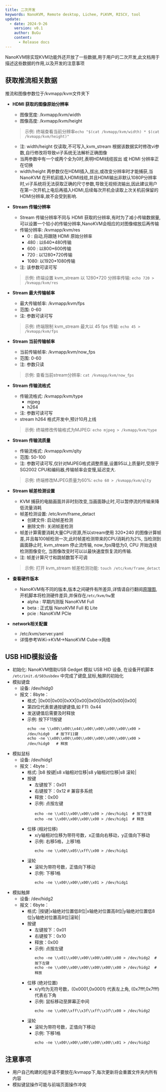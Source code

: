 ```yaml
---
title: 二次开发
keywords: NanoKVM, Remote desktop, Lichee, PiKVM, RISCV, tool
update:
  - date: 2024-9-26
    version: v0.1
    author: BuGu
    content:
      - Release docs
---
```


NanoKVM除实现KVM功能外还开放了一些数据,用于用户的二次开发,此文档用于描述这些数据的作用,以及开发的注意事项

## 获取推流相关数据

推流和图像参数位于/kvmapp/kvm文件夹下

+ **HDMI 获取的图像原始分辨率**
    + 图像宽度: /kvmapp/kvm/width
    + 图像高度: /kvmapp/kvm/height
    > 示例: 终端查看当前分辨率`echo "$(cat /kvmapp/kvm/width) * $(cat /kvmapp/kvm/height)"` 
    + 注: width/height 仅读取,不可写入,kvm_stream 根据该数据实时修改vi参数,自行修改将导致vi子系统无法解析正确图像
    + 当两参数中有一个或两个全为0时,表明HDMI线缆拔出 或 HDMI 分辨率正在切换
    + width/height 两参数仅在HDMI插入,拔出,或改变分辨率时才能捕获,当 NanoKVM 在开机前插入HDMI线缆,并且HDMI输出非默认1080P分辨率时,vi子系统将无法获取正确的尺寸参数,导致无视频流输出,因此建议用户在第一次开机上电后再插入HDMI,后续每次开机会读取上次关机前保留的HDMI分辨率,故不会受到影响.

+ **Stream 传输分辨率**
    + Stream 传输分辨率不同与 HDMI 获取的分辨率,有时为了减小传输数据量,可以设置一个较小的传输分辨率,NanoKVM会相应的对图像缩放后再传输
    + 传输分辨率: /kvmapp/kvm/res
        + 0   : 自动,将跟随 HDMI 原始分辨率
        + 480 : 以640*480传输
        + 600 : 以800*600传输
        + 720 : 以1280*720传输
        + 1080: 以1920*1080传输 
    + 注: 该参数可读可写
    > 示例: 终端设置 kvm_stream 以 1280*720 分辨率传输: `echo 720 > /kvmapp/kvm/res`

+ **Stream 最大传输帧率**
    + 最大传输帧率: /kvmapp/kvm/fps
    + 范围: 0-60
    + 注: 参数可读可写
    > 示例: 终端限制 kvm_stream 最大以 45 fps 传输: `echo 45 > /kvmapp/kvm/fps`

+ **Stream 当前传输帧率**
    + 当前传输帧率: /kvmapp/kvm/now_fps
    + 范围: 0-60
    + 注: 参数只读
    > 示例: 查看当前stream分辨率: `cat /kvmapp/kvm/now_fps`

+ **Stream 传输流格式**
    + 传输流格式: /kvmapp/kvm/type
        + mjpeg 
        + h264
    + 注: 参数可读可写
    + stream h264 格式开发中,预计10月上线
    > 示例: 终端修改传输格式为MJPEG: `echo mjpeg > /kvmapp/kvm/type`

+ **Stream 传输流质量**
    + 传输流格式: /kvmapp/kvm/qlty
    + 范围: 50-100
    + 注: 参数可读可写,仅针对MJPEG格式调整质量,设置95以上质量时,受限于SG2002 CPU和编码器,传输帧率会变慢,延迟变大.
    > 示例: 终端修改MJPEG质量为60%: `echo 60 > /kvmapp/kvm/qlty`

+ **Stream 帧差检测设置**
    + KVM 捕获的电脑画面并非时刻改变,当画面静止时,可以暂停流的传输来降低流量消耗
    + 帧差检测设置: /etc/kvm/frame_detact
        + 创建文件: 启动帧差检测
        + 删除文件: 关闭帧差检测
    + 帧差计算需要消耗大量CPU资源,所以stream使用 320\*240 的图像计算帧差,并且每100帧检测一次,此时帧差检测带来的CPU消耗约为2%, 当检测到画面静止时, kvm_stream 停止流传输, now_fps降低为0, CPU 开始连续检测图像变化, 当图像改变时可以以最快速度恢复流的传输.
    + 注: 帧差计算尺寸和跳帧数暂不可调
    > 示例: 打开 kvm_stream 帧差检测功能: `touch /etc/kvm/frame_detact`

+ **查看硬件版本**
    + NanoKVM有不同的版本,版本之间硬件有所差异,详情请自行翻阅[原理图](https://cn.dl.sipeed.com/shareURL/KVM/nanoKVM/HDK/02_Schematic),开机脚本将检测硬件差异,并保存在`/etc/kvm/hw`里
        + alpha : 早期内测版 NanoKVM Full
        + beta : 正式版 NanoKVM Full 和 Lite
        + pcie : NanoKVM PCIe

+ **network相关配置**
    + /etc/kvm/server.yaml
    + 详情参考WiKi->KVM->NanoKVM Cube->网络

## USB HID模拟设备

+ 初始化: NanoKVM借助USB Gedget 模拟 USB HID 设备, 在设备开机脚本 `/etc/init.d/S03usbdev` 中完成了键盘,鼠标,触屏的初始化
+ 模拟键盘
    + 设备: /dev/hidg0
    + 报文：8byte：
        + 格式: |0x00|0x00|0xXX|0x00|0x00|0x00|0x00|0x00|
        + 第四位代表普通按键键值,如 F11: 0x44
        + 发送键值后需要及时释放
        + 示例: 按下F11按键 
            ```shell
            echo -ne \\x00\\x00\\x44\\x00\\x00\\x00\\x00\\x00 > /dev/hidg0   # 按下F11键
            echo -ne \\x00\\x00\\x00\\x00\\x00\\x00\\x00\\x00 > /dev/hidg0   # 释放
            ```
+ 模拟鼠标
    + 设备: /dev/hidg1
    + 报文：4byte：
        + 格式: |b8 按键|s8 x轴相对位移|s8 y轴相对位移|s8 滚轮|
        + 按键
            + 左键按下：0x01
            + 右键按下：0x12 # 兼容多系统
            + 释放：0x00
            + 示例: 点按左键
                ```shell
                echo -ne \\x01\\x00\\x00\\x00 > /dev/hidg1  # 按下左键
                echo -ne \\x00\\x00\\x00\\x00 > /dev/hidg1  # 释放
                ```
        + 位移 (相对位移)
            + x/y轴相对位移为带符号数，x正值向右移动，y正值向下移动
            + 示例: 右移5格，上移1格
                ```shell
                echo -ne \\x00\\x05\\xff\\x00 > /dev/hidg1
                ```
        + 滚轮
            + 滚轮为带符号数，正值向下移动
            + 示例: 下移1格
                ```shell
                echo -ne \\x00\\x00\\x00\\x01 > /dev/hidg1
                ```
+ 模拟触屏
    + 设备: /dev/hidg2
    + 报文：6byte：
        + 格式: |按键|x轴绝对位置低8位|x轴绝对位置高8位|y轴绝对位置低8位|y轴绝对位置高8位|滚轮|
        + 按键
            + 左键按下：0x01
            + 右键按下：0x10
            + 释放：0x00
            + 示例: 点按左键
                ```shell
                echo -ne \\x01\\x00\\x00\\x00\\x00\\x00 > /dev/hidg2  # 按下左键
                echo -ne \\x00\\x00\\x00\\x00\\x00\\x00 > /dev/hidg2  # 释放
                ```
        + 位移 (绝对位置)
            + x/y均为无符号数，(0x0001,0x0001) 代表左上角, (0x7fff,0x7fff) 代表右下角
            + 示例: 鼠标移动至屏幕正中间
                ```shell
                echo -ne \\x00\\xff\\x3f\\xff\\x3f\\x00 > /dev/hidg2
                ```
        + 滚轮
            + 滚轮为带符号数，正值向下移动
            + 示例: 下移1格
                ```shell
                echo -ne \\x00\\x00\\x00\\x00\\x00\\x01 > /dev/hidg2
                ```
## 注意事项

+ 用户自己构建的程序请不要放在/kvmapp下,每次更新将会重置文件夹内所有内容
+ 模拟键鼠操作可能与前端页面操作冲突